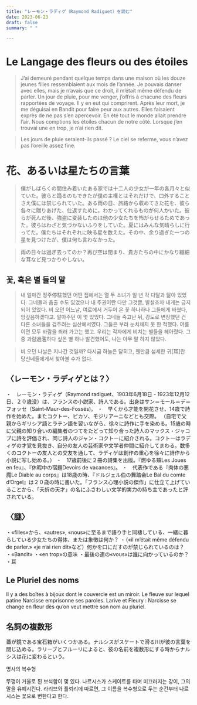 ```yaml
---
title: "レーモン・ラディゲ（Raymond Radiguet）を読む"
date: 2023-06-23
draft: false
summary: " "

---
```


# Le Langage des fleurs ou des étoiles

> J’ai demeuré pendant quelque temps dans une maison où les douze jeunes filles ressemblaient aux mois de l’année. Je pouvais danser avec elles, mais je n’avais que ce droit, il m’était même défendu de parler. Un jour de pluie, pour me venger, j’offris à chacune des fleurs rapportées de voyage. Il y en eut qui comprirent. Après leur mort, je me déguisai en Bandit pour faire peur aux autres. Elles faisaient exprès de ne pas s’en apercevoir. En été tout le monde allait prendre l’air. Nous comptions les étoiles chacun de notre côté. Lorsque j’en trouvai une en trop, je n’ai rien dit.

> Les jours de pluie seraient-ils passé ? Le ciel se referme, vous n’avez pas l’oreille assez fine.

# 花、あるいは星たちの言葉

> 僕がしばらくの間住み着いたある家では十二人の少女が一年の各月々と似ていた。彼らと踊るのもできたが僕の主権とはそれだけで、口外することさえ僕には禁じられていた。ある雨の日、旅路から収めてきた花を、彼ら各々に贈りあげた、仕返すために。わかってくれるものが何人かいた。彼らが死んだ後、強盗に変装したのは他の少女たちを怖がらせるためであった。彼らはわざと気づかないふりをしていた。夏にはみんな気晴らしに行ってた。僕たちはそれぞれに映る星を数えた。その中、余り過ぎた一つの星を見つけたが、僕は何も言わなかった。

> 雨の日々は過ぎ去ってのか？再び空は閉まり、貴方たちの中にかなり繊細な耳など見つかりやしない。

## 꽃, 혹은 별 들의 말

> 내 얼마간 정주停駐했던 어떤 집에서는 열 두 소녀가 일 년 각 다달과 닮아 있었다. 그네들과 춤출 수도 있었으나 내 주권이란 다만 그것뿐, 발설조차 내게는 금지되어 있었다. 비 오던 어느날, 여로에서 거두어 온 꽃 하나하나 그들에게 바쳤다, 앙갚음하겠다고. 알아주던 이 몇 있었다. 그네들 죽고난 뒤, 강도로 변장했던 건 다른 소녀들을 겁주려는 심산에서였다. 그들은 부러 눈치채지 못 한 척했다. 여름이면 모두 바람을 쐬러 가고는 했고. 우리는 각자에게 비치는 별들을 헤아렸다. 그 중 과람過濫하다 싶은 별 하나 발견했어도, 나는 아무 말 하지 않았다.

> 비 오던 나날은 지나간 것일까? 다시금 하늘은 닫히고, 웬만큼 섬세한 귀[耳]란 당신네들에게서 찾아볼 수가 없다.

## 〈レーモン・ラディゲとは？〉
・　レーモン・ラディゲ（Raymond radiguet、1903年6月18日 - 1923年12月12日、２０歳没）は、フランスの小説家、詩人である。出身はサン＝モール＝デ＝フォッセ（Saint-Maur-des-Fossés)。
・　早くから才能を開花させ、14歳で詩作を始めた。またコクトー、ピカソ、モジリアーニなどとも交際。
（自宅で父親からギリシア語とラテン語を習いながら、徐々に詩作に手を染める。15歳の時に父親の知り合いの編集者のつてをたどって知り合った詩人のマックス・ジャコブに詩を評価され、同じ詩人のジャン・コクトーに紹介される。コクトーはラディゲの才覚を見抜き、自分の友人の芸術家や文学者仲間に紹介してまわる。数多くのコクトーの友人との交友を通して、ラディゲは創作の重心を徐々に詩作から小説に写し始める。）
・　17歳前後に２冊の詩集を出版。『燃ゆる頰Les Joues en feu』、『休暇中の宿題Devoirs de vacances』。
・　代表作である『肉体の悪魔Le Diable au corps』は18歳の時、『ドルジェル伯の舞踏会Le Bal du comte d’Orgel』は２０歳の時に書いた。「フランス心理小説の傑作」に仕立て上げていることから、「夭折の天才」の名にふさわしい文学的実力の持ち主であったと評されている。

## 〈謎〉
・«filles»から、«autres», «nous»に至るまで語り手と同棲している、一緒に暮らしている少女たちの得体、または象徴は何か？
・（«il m’était même défendu de parler.» «je n’ai rien dit»など）何かを口にだすのが禁じられているのは？
・«Bandit»
・«en trop»の意味
・最後の連の«vous»は誰に向かっているのか？
・耳

## Le Pluriel des noms

Il y a des boîtes à bijoux dont le couvercle est un miroir. Le fleuve sur lequel patine Narcisse emprisonne ses paroles. Larive et Fleury : Narcisse se change en fleur dès qu’on veut mettre son nom au pluriel.

## 名詞の複数形

蓋が鏡である宝石箱がいくつかある。ナルシスがスケートで滑る川が彼の言葉を閉じ込める。ラリーブとフルーリによると、彼の名前を複数形にする時からナルシスは花に変わるという。

명사의 복수형

뚜껑이 거울로 된 보석함이 몇 있다. 나르시스가 스케이트를 타며 미끄러지는 강이, 그의 말을 유폐시킨다. 라리브와 플뢰리에 따르면, 그 이름을 복수형으로 두는 순간부터 나르시스는 꽃으로 변한다고 한다.
